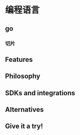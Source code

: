 # 编程语言

## go

### 切片

<CodeSamples id="slice_1" />

## Features

## Philosophy

## SDKs and integrations

## Alternatives

## Give it a try!

